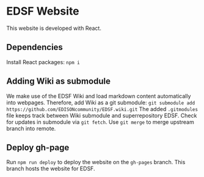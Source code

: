 # EDSF Website
This website is developed with React. 

## Dependencies
Install React packages: `npm i`

## Adding Wiki as submodule
We make use of the EDSF Wiki and load markdown content automatically into webpages. Therefore, add Wiki as a git submodule:
`git submodule add https://github.com/EDISONcommunity/EDSF.wiki.git`
The added `.gitmodules` file keeps track between Wiki submodule and superrepository EDSF. 
Check for updates in submodule via `git fetch`. Use `git merge` to merge upstream branch into remote.

## Deploy gh-page 
Run `npm run deploy` to deploy the website on the `gh-pages` branch. This branch hosts the website for EDSF.
